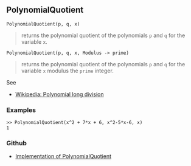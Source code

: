 ## PolynomialQuotient

```
PolynomialQuotient(p, q, x)
```

> returns the polynomial quotient of the polynomials `p` and `q` for the variable `x`.

```
PolynomialQuotient(p, q, x, Modulus -> prime)
```

> returns the polynomial quotient of the polynomials `p` and `q` for the variable `x` modulus the `prime` integer.
  
See
* [Wikipedia: Polynomial long division](https://en.wikipedia.org/wiki/Polynomial_long_division)

### Examples

```
>> PolynomialQuotient(x^2 + 7*x + 6, x^2-5*x-6, x) 
1
```
 

### Github

* [Implementation of PolynomialQuotient](https://github.com/axkr/symja_android_library/blob/master/symja_android_library/matheclipse-core/src/main/java/org/matheclipse/core/builtin/Algebra.java#L3364) 
